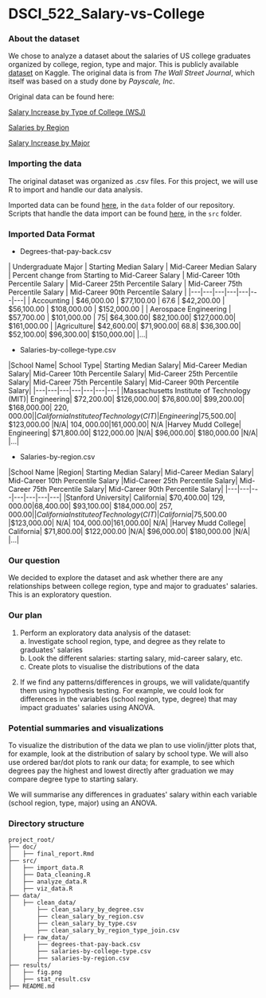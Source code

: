 # DSCI_522_Salary-vs-College

### About the dataset

We chose to analyze a dataset about the salaries of US college graduates organized by college, region, type and major. This is publicly available [dataset](https://www.kaggle.com/wsj/college-salaries) on Kaggle. The original data is from *The Wall Street Journal*, which itself was based on a study done by *Payscale, Inc*.

Original data can be found here:

[Salary Increase by Type of College (WSJ)](http://online.wsj.com/public/resources/documents/info-Salaries_for_Colleges_by_Type-sort.html)

[Salaries by Region](http://online.wsj.com/public/resources/documents/info-Salaries_for_Colleges_by_Region-sort.html)

[Salary Increase by Major](http://online.wsj.com/public/resources/documents/info-Degrees_that_Pay_you_Back-sort.html)

### Importing the data

The original dataset was organized as .csv files. For this project, we will use R to import and handle our data analysis.

Imported data can be found [here](https://github.com/UBC-MDS/DSCI_522_Salary-vs-College/tree/master/data), in the `data` folder of our repository. Scripts that handle the data import can be found [here](https://github.com/UBC-MDS/DSCI_522_Salary-vs-College/tree/master/src), in the `src` folder.

### Imported Data Format

* Degrees-that-pay-back.csv

| Undergraduate Major | Starting Median Salary | Mid-Career Median Salary | Percent change from Starting to Mid-Career Salary | Mid-Career 10th Percentile Salary | Mid-Career 25th Percentile Salary |	Mid-Career 75th Percentile Salary	| Mid-Career 90th Percentile Salary |
|---|---|---|---|---|---|---|
| Accounting |  $46,000.00 | $77,100.00 | 67.6 | $42,200.00 | $56,100.00 | $108,000.00 | $152,000.00 |
| Aerospace Engineering	| $57,700.00	| $101,000.00 |	75|	$64,300.00|	$82,100.00|	$127,000.00|	$161,000.00 |
|Agriculture|	$42,600.00|	$71,900.00|	68.8|	$36,300.00|	$52,100.00|	$96,300.00|	$150,000.00|
|...|

* Salaries-by-college-type.csv

|School Name|	School Type|	Starting Median Salary|	Mid-Career Median Salary|	Mid-Career 10th Percentile Salary|	Mid-Career 25th Percentile Salary|	Mid-Career 75th Percentile Salary|	Mid-Career 90th Percentile Salary|
|---|---|---|---|---|---|---|
|Massachusetts Institute of Technology (MIT)|	Engineering|	$72,200.00|	$126,000.00|	$76,800.00|	$99,200.00|	$168,000.00|	$220,000.00|
|California Institute of Technology (CIT)|	Engineering	|$75,500.00|	$123,000.00	|N/A|	$104,000.00	|$161,000.00|	N/A
|Harvey Mudd College|	Engineering|	$71,800.00|	$122,000.00	|N/A|	$96,000.00|	$180,000.00	|N/A|
|...|

* Salaries-by-region.csv

|School Name	|Region|	Starting Median Salary|	Mid-Career Median Salary|	Mid-Career 10th Percentile Salary	|Mid-Career 25th Percentile Salary|	Mid-Career 75th Percentile Salary|	Mid-Career 90th Percentile Salary|
|---|---|---|---|---|---|---|
|Stanford University|	California|	$70,400.00|	$129,000.00	|$68,400.00|	$93,100.00|	$184,000.00|	$257,000.00|
|California Institute of Technology (CIT)|	California	|$75,500.00	|$123,000.00|	N/A|	$104,000.00	|$161,000.00|	N/A|
|Harvey Mudd College|	California|	$71,800.00|	$122,000.00	|N/A|	$96,000.00|	$180,000.00	|N/A|
|...|

### Our question

We decided to explore the dataset and ask whether there are any relationships between college region, type and major to graduates' salaries. This is an exploratory question.

### Our plan

1. Perform an exploratory data analysis of the dataset:  
    a. Investigate school region, type, and degree as they relate to graduates' salaries  
    b. Look the different salaries: starting salary, mid-career salary, etc.  
    c. Create plots to visualise the distributions of the data   

2. If we find any patterns/differences in groups, we will validate/quantify them using hypothesis testing. For example, we could look for differences in the variables (school region, type, degree) that may impact graduates' salaries using ANOVA.   

### Potential summaries and visualizations

To visualize the distribution of the data we plan to use violin/jitter plots that, for example, look at the distribution of salary by school type. We will also use ordered bar/dot plots to rank our data; for example, to see which degrees pay the highest and lowest directly after graduation we may compare degree type to starting salary.

We will summarise any differences in graduates' salary within each variable (school region, type, major) using an ANOVA.

### Directory structure
```
project_root/
├── doc/
│   ├── final_report.Rmd
├── src/
│   ├── import_data.R
│   ├── Data_cleaning.R
│   ├── analyze_data.R
│   ├── viz_data.R
├── data/
│   ├── clean_data/
│       ├── clean_salary_by_degree.csv
│       ├── clean_salary_by_region.csv
│       ├── clean_salary_by_type.csv
│       ├── clean_salary_by_region_type_join.csv
│   ├── raw_data/
│       ├── degrees-that-pay-back.csv
│       ├── salaries-by-college-type.csv
│       ├── salaries-by-region.csv
├── results/
│   ├── fig.png
│   ├── stat_result.csv
├── README.md
```
